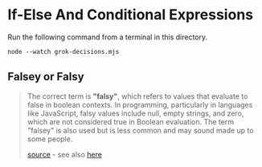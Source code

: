# If-Else And Conditional Expressions

Run the following command from a terminal in this directory.

```ps
node --watch grok-decisions.mjs
```


## Falsey or Falsy

> The correct term is **"falsy"**, which refers to values that evaluate to false in boolean contexts. In programming, particularly in languages like JavaScript, falsy values include null, empty strings, and zero, which are not considered true in Boolean evaluation. The term "falsey" is also used but is less common and may sound made up to some people.
>
> [source](../images/falsy-bing-ai.png) - see also [here](https://www.geeksforgeeks.org/javascript/explain-the-concept-of-truthy-falsy-values-in-javascript/)
